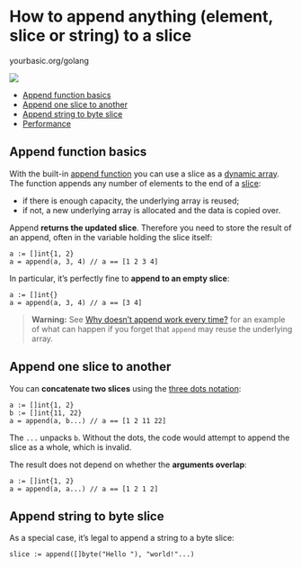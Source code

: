 # How to append anything (element, slice or string) to a slice

yourbasic.org/golang

![](https://yourbasic.org/golang/toddler-fiat-with-trailer.jpg)

*   [Append function basics](https://yourbasic.org/golang/append-explained/#append-function-basics)
*   [Append one slice to another](https://yourbasic.org/golang/append-explained/#append-one-slice-to-another)
*   [Append string to byte slice](https://yourbasic.org/golang/append-explained/#append-string-to-byte-slice)
*   [Performance](https://yourbasic.org/golang/append-explained/#performance)

## Append function basics

With the built-in [append function](https://golang.org/ref/spec#Appending_and_copying_slices) you can use a slice as a [dynamic array](https://yourbasic.org/algorithms/time-complexity-arrays/). The function appends any number of elements to the end of a [slice](https://yourbasic.org/golang/slices-explained/):

*   if there is enough capacity, the underlying array is reused;
*   if not, a new underlying array is allocated and the data is copied over.

Append **returns the updated slice**. Therefore you need to store the result of an append, often in the variable holding the slice itself:

```
a := []int{1, 2}
a = append(a, 3, 4) // a == [1 2 3 4]
```

In particular, it’s perfectly fine to **append to an empty slice**:

```
a := []int{}
a = append(a, 3, 4) // a == [3 4]
```

> **Warning:** See [Why doesn’t append work every time?](https://yourbasic.org/golang/gotcha-append/) for an example of what can happen if you forget that `append` may reuse the underlying array.

## Append one slice to another

You can **concatenate two slices** using the [three dots notation](https://yourbasic.org/golang/variadic-function/):

```
a := []int{1, 2}
b := []int{11, 22}
a = append(a, b...) // a == [1 2 11 22]
```

The `...` unpacks `b`. Without the dots, the code would attempt to append the slice as a whole, which is invalid.

The result does not depend on whether the **arguments overlap**:

```
a := []int{1, 2}
a = append(a, a...) // a == [1 2 1 2]
```

## Append string to byte slice

As a special case, it’s legal to append a string to a byte slice:

```
slice := append([]byte("Hello "), "world!"...)
```
